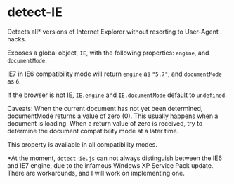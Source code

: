 # detect-IE
Detects all* versions of Internet Explorer without resorting to User-Agent hacks.

Exposes a global object, `IE`, with the following properties: `engine`, and `documentMode`.

IE7 in IE6 compatibility mode will return `engine` as `"5.7"`, and `documentMode` as `6`.

If the browser is not IE, `IE.engine` and `IE.documentMode` default to `undefined`.

Caveats: When the current document has not yet been determined, documentMode returns a value of zero (0). This usually happens when a document is loading. When a return value of zero is received, try to determine the document compatibility mode at a later time.

This property is available in all compatibility modes.

*At the moment, `detect-ie.js` can not always distinguish between the IE6 and IE7 engine, due to the infamous Windows XP Service Pack update. There are workarounds, and I will work on implementing one.
